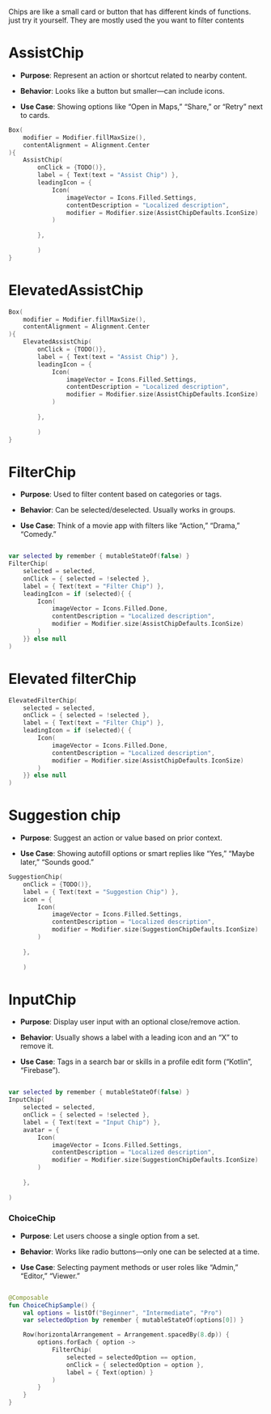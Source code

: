 
Chips are like a small card or button that has different kinds of functions. just try it yourself. They are mostly used the you want to filter contents

# AssistChip

- **Purpose**: Represent an action or shortcut related to nearby content.
    
- **Behavior**: Looks like a button but smaller—can include icons.
    
- **Use Case**: Showing options like “Open in Maps,” “Share,” or “Retry” next to cards.

```kotlin
Box(  
    modifier = Modifier.fillMaxSize(),  
    contentAlignment = Alignment.Center  
){  
    AssistChip(  
        onClick = {TODO()},  
        label = { Text(text = "Assist Chip") },  
        leadingIcon = {  
            Icon(  
                imageVector = Icons.Filled.Settings,  
                contentDescription = "Localized description",  
                modifier = Modifier.size(AssistChipDefaults.IconSize)  
            )  
  
        },  
  
        )  
}

```


# ElevatedAssistChip

```kotlin
Box(  
    modifier = Modifier.fillMaxSize(),  
    contentAlignment = Alignment.Center  
){  
    ElevatedAssistChip(  
        onClick = {TODO()},  
        label = { Text(text = "Assist Chip") },  
        leadingIcon = {  
            Icon(  
                imageVector = Icons.Filled.Settings,  
                contentDescription = "Localized description",  
                modifier = Modifier.size(AssistChipDefaults.IconSize)  
            )  
  
        },  
  
        )  
}

```


# FilterChip

- **Purpose**: Used to filter content based on categories or tags.
    
- **Behavior**: Can be selected/deselected. Usually works in groups.
    
- **Use Case**: Think of a movie app with filters like “Action,” “Drama,” “Comedy.”

```kotlin

var selected by remember { mutableStateOf(false) }  
FilterChip(  
    selected = selected,  
    onClick = { selected = !selected },  
    label = { Text(text = "Filter Chip") },  
    leadingIcon = if (selected){ {  
        Icon(  
            imageVector = Icons.Filled.Done,  
            contentDescription = "Localized description",  
            modifier = Modifier.size(AssistChipDefaults.IconSize)  
        )  
    }} else null
)
```


# Elevated filterChip

```kotlin
ElevatedFilterChip(  
    selected = selected,  
    onClick = { selected = !selected },  
    label = { Text(text = "Filter Chip") },  
    leadingIcon = if (selected){ {  
        Icon(  
            imageVector = Icons.Filled.Done,  
            contentDescription = "Localized description",  
            modifier = Modifier.size(AssistChipDefaults.IconSize)  
        )  
    }} else null
)

```


# Suggestion chip

- **Purpose**: Suggest an action or value based on prior context.
    
- **Use Case**: Showing autofill options or smart replies like “Yes,” “Maybe later,” “Sounds good.”

```kotlin
SuggestionChip(  
    onClick = {TODO()},  
    label = { Text(text = "Suggestion Chip") },  
    icon = {  
        Icon(  
            imageVector = Icons.Filled.Settings,  
            contentDescription = "Localized description",  
            modifier = Modifier.size(SuggestionChipDefaults.IconSize)  
        )  
  
    },  
  
    )

```


# InputChip

- **Purpose**: Display user input with an optional close/remove action.
    
- **Behavior**: Usually shows a label with a leading icon and an “X” to remove it.
    
- **Use Case**: Tags in a search bar or skills in a profile edit form (“Kotlin”, “Firebase”).

```kotlin

var selected by remember { mutableStateOf(false) }  
InputChip(  
    selected = selected,  
    onClick = { selected = !selected },  
    label = { Text(text = "Input Chip") },  
    avatar = {  
        Icon(  
            imageVector = Icons.Filled.Settings,  
            contentDescription = "Localized description",  
            modifier = Modifier.size(SuggestionChipDefaults.IconSize)  
        )  
  
    },  
  
)
```

### **ChoiceChip**

- **Purpose**: Let users choose a single option from a set.
    
- **Behavior**: Works like radio buttons—only one can be selected at a time.
    
- **Use Case**: Selecting payment methods or user roles like “Admin,” “Editor,” “Viewer.”


```kotlin

@Composable
fun ChoiceChipSample() {
    val options = listOf("Beginner", "Intermediate", "Pro")
    var selectedOption by remember { mutableStateOf(options[0]) }

    Row(horizontalArrangement = Arrangement.spacedBy(8.dp)) {
        options.forEach { option ->
            FilterChip(
                selected = selectedOption == option,
                onClick = { selectedOption = option },
                label = { Text(option) }
            )
        }
    }
}


```